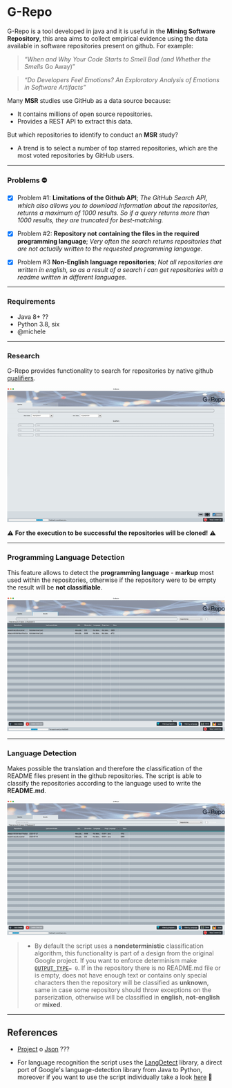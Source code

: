 # G-Repo

G-Repo is a tool developed in java and it is useful in the **Mining Software Repository**, this area aims to collect empirical evidence using the data available in software repositories present on github. For example:

> *“When and Why Your Code Starts to Smell Bad (and Whether the Smells*
Go Away)”

> *“Do Developers Feel Emotions? An Exploratory Analysis of Emotions in Software Artifacts”*

Many **MSR** studies use GitHub as a data source because:

* It contains millions of open source repositories.
* Provides a REST API to extract this data.

But which repositories to identify to conduct an **MSR** study?

* A trend is to select a number of top starred repositories, which are the most voted repositories by GitHub users.
___
### Problems :no_entry:
- [x] Problem #1:  **Limitations of the Github API**; *The GitHub Search API, which also allows you to download information about the repositories, returns a maximum of 1000 results. So if a query returns more than 1000 results, they are truncated for best-matching.*

- [x] Problem #2: **Repository not containing the files in the required programming language**; *Very often the search returns repositories that are not actually written to the requested programming language.*

- [x] Problem #3 **Non-English language repositories**; *Not all repositories are written in english, so as a result of a search i can get repositories with a readme written in different languages.*
___
### Requirements
* Java 8+ ??
* Python 3.8, six
* @michele
___
### Research
G-Repo provides functionality to search for repositories by native github [qualifiers](https://docs.github.com/en/github/searching-for-information-on-github/searching-for-repositories).


![](Demos/query_demo.gif)


:warning: **For the execution to be successful the repositories will be cloned!** :warning:
___
### Programming Language Detection
This feature allows to detect the **programming language** - **markup** most used within the repositories, otherwise if the repository were to be empty the result will be **not classifiable**.

![](Demos/programming_language.gif)
___
### Language Detection
Makes possible the translation and therefore the classification of the README files present in the github repositories.
The script is able to classify the repositories according to the language used to write the **README.md**.

![](Demos/language.gif)

> * By default the script uses a **nondeterministic** classification algorithm, this functionality is part of a design from the original Google project. If you want to enforce determinism make [`OUTPUT_TYPE`](https://github.com/MatHeartGaming/G-Repo/blob/master/risorse/GHLanguageDetection/detector.py#L57)```= 0```.
If in the repository there is no README.md file or is empty, does not have enough text or contains only special characters then the repository will be classified as **unknown**, same in case some repository should throw exceptions on the parserization, otherwise will be classified in **english**, **not-english** or **mixed**.
___
## References
* [Project](https://github.com/blakeembrey/language-map) o [Json](https://github.com/blakeembrey/language-map/blob/master/languages.json) ???

* For language recognition the script uses the [LangDetect](https://github.com/Mimino666/langdetect) library, a direct port of Google's language-detection library from Java to Python, moreover if you want to use the script individually take a look [here](https://github.com/anasmounsif/README-language-detector) :rocket:

